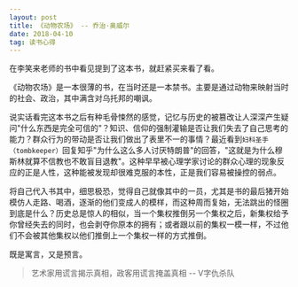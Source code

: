 ```yaml
---
layout: post
title: 《动物农场》 -- 乔治·奥威尔
date: 2018-04-10
tag: 读书心得
---
```


在李笑来老师的书中看见提到了这本书，就赶紧买来看了看。

《动物农场》是一本很薄的书，在当时还是一本禁书。主要是通过动物来映射当时的社会、政治，其中满含对乌托邦的嘲讽。

说实话看完这本书之后有种毛骨悚然的感觉，记忆与历史的被篡改让人深深产生疑问"什么东西是完全可信的"？知识、信仰的强制灌输是否让我们失去了自己思考的能力？群众行为的带动是否让我们做出了表里不一的事情？最近看到`妇科圣手（tombkeeper）`回复知乎"为什么这么多人讨厌特朗普"的回答，"这就是为什么穆斯林就算不信教也不敢盲目退教"。这种早早被心理学家讨论的群众心理的现象反应的正是人性，这种能被发现却很难克服的本性，正是我们容易被操控的弱点。

将自己代入书其中，细思极恐，觉得自己就像其中的一员，尤其是书的最后猪开始模仿人走路、喝酒，逐渐的他们变成人的模样，而这种周而复始，无法跳出的怪圈到底是什么？历史总是惊人的相似，当一个集权推倒另一个集权之后，新集权给予你曾经失去的同时，也会剥夺你原本的拥有；或者跟以前的集权一模一样，不过他们不会被其他集权以他们推倒上一个集权一样的方式推倒。

既是寓言，又是预言。

> 艺术家用谎言揭示真相，政客用谎言掩盖真相 -- V字仇杀队
